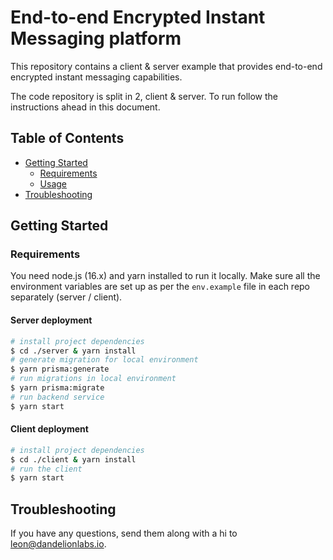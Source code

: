 # End-to-end Encrypted Instant Messaging platform

This repository contains a client & server example that provides end-to-end encrypted instant messaging capabilities.

The code repository is split in 2, client & server. To run follow the instructions ahead in this document.

## Table of Contents

- [Getting Started](#getting-started)
    - [Requirements](#requirements)
    - [Usage](#usage)
- [Troubleshooting](#troubleshooting)

## Getting Started

### Requirements

You need node.js (16.x) and yarn installed to run it locally.
Make sure all the environment variables are set up as per the `env.example` file in each repo separately (server / client).

#### Server deployment
```bash
# install project dependencies
$ cd ./server & yarn install
# generate migration for local environment
$ yarn prisma:generate
# run migrations in local environment
$ yarn prisma:migrate
# run backend service
$ yarn start
```

#### Client deployment
```bash
# install project dependencies
$ cd ./client & yarn install
# run the client
$ yarn start
```

## Troubleshooting

If you have any questions, send them along with a hi to [leon@dandelionlabs.io](mailto:leon@dandelionlabs.io).
